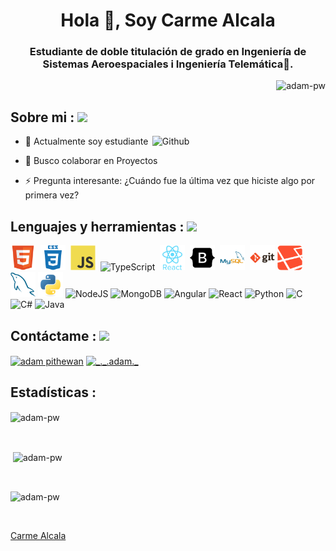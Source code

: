<h1 align="center">Hola 👋, Soy Carme Alcala</h1>
<h3 align="center">Estudiante de doble titulación de grado en Ingeniería de Sistemas Aeroespaciales i Ingeniería Telemática🌟.</h3>



<p align="right"> <img src="https://komarev.com/ghpvc/?username=carmeAl&label=Profile%20views&color=0e75b6&style=flat"
    alt="adam-pw" /> 
  </p>



<h2> Sobre mi : <img src = "https://raw.githubusercontent.com/MartinHeinz/MartinHeinz/master/wave.gif" width = 30px> </h2>

<img width="55%" align="right" alt="Github" src="https://raw.githubusercontent.com/onimur/.github/master/.resources/git-header.svg" />

- 🔭 Actualmente soy estudiante
  
- 👯 Busco colaborar en Proyectos
  
- ⚡ Pregunta interesante: ¿Cuándo fue la última vez que hiciste algo por primera vez?

<h2> Lenguajes y herramientas : <img src = "https://media2.giphy.com/media/QssGEmpkyEOhBCb7e1/giphy.gif?cid=ecf05e47a0n3gi1bfqntqmob8g9aid1oyj2wr3ds3mg700bl&rid=giphy.gif" width = 32px> </h2>
<div>
        <img src="https://github.com/devicons/devicon/blob/master/icons/html5/html5-original.svg" title="HTML5" alt="HTML" width="40" height="40"/>&nbsp;
        <img src="https://github.com/devicons/devicon/blob/master/icons/css3/css3-plain-wordmark.svg"  title="CSS3" alt="CSS" width="40" height="40"/>&nbsp;
        <img src="https://github.com/devicons/devicon/blob/master/icons/javascript/javascript-original.svg" title="JavaScript" alt="JavaScript" width="40"      height="40"/>&nbsp;
        <img src="https://cdn.jsdelivr.net/gh/devicons/devicon/icons/typescript/typescript-plain.svg" alt="TypeScript" width="40" height="40"/>&nbsp;
        <img src="https://github.com/devicons/devicon/blob/master/icons/react/react-original-wordmark.svg" title="React" alt="React" width="40" height="40"/>&nbsp;
        <img src="https://github.com/devicons/devicon/blob/master/icons/bootstrap/bootstrap-plain.svg" title="Bootstrap" alt="Bootstrap" width="40" height="40"/>&nbsp;
        <img src="https://github.com/devicons/devicon/blob/master/icons/mysql/mysql-original-wordmark.svg" title="MySQL"  alt="MySQL" width="40" height="40"/>&nbsp;
        <img src="https://github.com/devicons/devicon/blob/master/icons/git/git-original-wordmark.svg" title="Git" **alt="Git" width="40" height="40"/>
        <img src="https://github.com/devicons/devicon/blob/master/icons/laravel/laravel-plain.svg" title="Git" **alt="Git" width="40" height="40"/>
        <img src="https://github.com/devicons/devicon/blob/master/icons/mysql/mysql-plain.svg" title="Git" **alt="Git" width="40" height="40"/>
        <img src="https://github.com/devicons/devicon/blob/master/icons/python/python-original.svg" title="Git" **alt="Git" width="40" height="40"/>
        <img src="https://cdn.jsdelivr.net/gh/devicons/devicon/icons/nodejs/nodejs-original.svg" title="NodeJS" alt="NodeJS" width="40"/>
        <img src="https://cdn.jsdelivr.net/gh/devicons/devicon/icons/mongodb/mongodb-original.svg" title="MongoDB" alt="MongoDB" width="40"  />
        <img src="https://cdn.jsdelivr.net/gh/devicons/devicon/icons/angularjs/angularjs-plain.svg" title="Angular" alt="Angular" width="40"   />
        <img src="https://cdn.jsdelivr.net/gh/devicons/devicon/icons/react/react-original.svg" title="React" alt="React" width="40"   />
        <img src="https://cdn.jsdelivr.net/gh/devicons/devicon/icons/python/python-plain.svg" title="Python" alt="Python" width="40"  />
        <img src="https://cdn.jsdelivr.net/gh/devicons/devicon/icons/c/c-original.svg" title="C" alt="C" width="40"  />
        <img src="https://cdn.jsdelivr.net/gh/devicons/devicon/icons/csharp/csharp-original.svg" title="C#" alt="C#" width="40" />
        <img src="https://cdn.jsdelivr.net/gh/devicons/devicon/icons/java/java-original.svg" title="Java" alt="Java" width="40"   />
    </div>


<h2> Contáctame : <img src='https://raw.githubusercontent.com/ShahriarShafin/ShahriarShafin/main/Assets/handshake.gif' width="100px"> </h2>
<p align="left">
  <a href="https://www.linkedin.com/in/carme-alcala-bb2847250/" target="blank"><img align="center"
      src="https://raw.githubusercontent.com/rahuldkjain/github-profile-readme-generator/master/src/images/icons/Social/linked-in-alt.svg"
      alt="adam pithewan" height="30" width="40" /></a>
  <a href="https://www.instagram.com/calcalabejarano/" target="blank"><img align="center"
      src="https://raw.githubusercontent.com/rahuldkjain/github-profile-readme-generator/master/src/images/icons/Social/instagram.svg"
      alt="_._.adam._" height="30" width="40" /></a>
</p>





<h2>Estadísticas :</h2>
<p><img align="center"
    src="https://github-readme-stats.vercel.app/api/top-langs?username=carmeAl&show_icons=true&locale=en&bg_color=0d1117&text_color=ffffff&layout=compact"
    alt="adam-pw" 
    bg_color=#808080/></p>

<br>

<p>&nbsp;<img align="center" src="https://github-readme-stats.vercel.app/api?username=carmeAl&show_icons=true&locale=en&bg_color=0d1117&text_color=ffffff&repo=convoychat"
    alt="adam-pw" /></p>

<br>

<p><img align="center" src="https://github-readme-streak-stats.herokuapp.com/?user=carmeAl&theme=dark&background=0d1117&date_format=M%20j%5B%2C%20Y%5D" alt="adam-pw" /></p>
      
<p align="left"> <a href="https://twitter.com/" target="blank"><img
      src="https://img.shields.io/twitter/follow/?logo=twitter&style=for-the-badge" alt="" /></a> </p>

[Carme Alcala](https://github.com/carmeAl)
